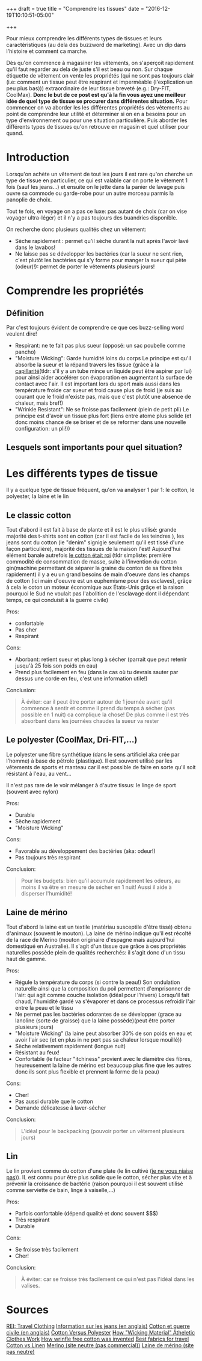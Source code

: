 +++
draft = true
title = "Comprendre les tissues"
date = "2016-12-19T10:10:51-05:00"

+++

Pour mieux comprendre les différents types de tissues et leurs caractéristiques (au dela des buzzword de marketing). Avec un dip dans l'histoire et comment ca marche.

<!--more--> 

Dès qu'on commence à magasiner les vêtements, on s'aperçoit rapidement qu'il faut regarder au dela de juste s'il est beau ou non. Sur chaque étiquette de vêtement
on vente les propriétés (qui ne sont pas toujours clair (i.e: comment un tissue peut être respirant et imperméable (l'explication un peu plus bas))) extraordinaire 
de leur tissue breveté (e.g.: Dry-FIT, CoolMax). __Donc le but de ce post est qu'à la fin vous ayez une meilleur idée de quel type de tissue se procurer dans différentes 
situation.__ Pour commencer on va aborder les les différentes propriétés des vêtements au point de comprendre leur utilité et déterminer si on en a besoins pour un type 
d'environnement ou pour une situation particulière. Puis aborder les différents types de tissues qu'on retrouve en magasin et quel utiliser pour quand.


<!-- toc -->

# Introduction

Lorsqu'on achète un vêtement de tout les jours il est rare qu'on cherche un type de tissue en particulier, ce qui est valable car on porte le vêtement 1 fois
(sauf les jeans...) et ensuite on le jette dans la panier de lavage puis ouvre sa commode ou garde-robe pour un autre morceau parmis la panoplie de choix.

Tout te fois, en voyage on a pas ce luxe: pas autant de choix (car on vise voyager ultra-léger) et il n'y a pas toujours des buandries disponible.

On recherche donc plusieurs qualités chez un vêtement:
* Sèche rapidement : permet qu'il sèche durant la nuit après l'avoir lavé dans le lavabos!
* Ne laisse pas se développer les bactéries (car la sueur ne sent rien, c'est plutôt les bactéries qui s'y forme pour manger la sueur qui pète (odeur)!): permet de porter le vêtements plusieurs jours!


# Comprendre les propriétés

## Définition

Par c'est toujours évident de comprendre ce que ces buzz-selling word veulent dire!

* Respirant:  ne te fait pas plus sueur (opposé: un sac poubelle comme pancho)
* "Moisture Wicking": Garde humidité loins du corps
    Le principe est qu'il absorbe la sueur et la répand travers les tissue (grâce à la [capillarité](https://fr.wikipedia.org/wiki/Capillarit%C3%A9)(tldr: s'il y a un tube mince un liquide peut être aspirer par lui)
    pour ainsi aider accélérer son évaporation en augmentant la surface de contact avec l'air.
    Il est important lors du sport mais aussi dans les température froide car sueur et froid cause plus de froid (je suis au courant que le froid n'existe pas, mais que c'est plutôt une absence de chaleur, mais bref!)
* "Wrinkle Resistant": Ne se froisse pas facilement (plein de petit pli)
    Le principe est d'avoir un tissue plus fort (liens entre atome plus solide (et donc moins chance de se briser et de se reformer dans une nouvelle configuration: un pli!))


## Lesquels sont importants pour quel situation?



# Les différents types de tissue

Il y a quelque type de tissue fréquent, qu'on va analyser 1 par 1: le cotton, le polyester, la laine et le lin


## Le classic cotton

Tout d'abord il est fait à base de plante et il est le plus utilisé: grande majorité des t-shirts sont en cotton (car il est facile de les teindres ), 
les jeans sont du cotton (le "denim" signigie seulement qu'il est tissé d'une façon particulière), majorité des tissues de la maison l'est! Aujourd'hui élément
banale autrefois [le cotton était roi](http://www.pbs.org/wnet/african-americans-many-rivers-to-cross/history/why-was-cotton-king/) (tldr simpliste: première commodité 
de consommation de masse, suite à l'invention du cotton gin(machine permettant de séparer la graine du conton de sa fibre très rapidement) il y a eu un grand besoins de main
d'oeuvre dans les champs de cotton (ici main d'oeuvre est un euphemisme pour des esclaves), grâçe à cela le coton un moteur économique aux États-Unis grâçe et la raison
pourquoi le Sud ne voulait pas l'abolition de l'esclavage dont il dépendant temps, ce qui conduisit à la guerre civile)

Pros:

* confortable
* Pas cher
* Respirant

Cons:

* Aborbant: retient sueur et plus long à sécher (parrait que peut retenir jusqu'à 25 fois son poids en eau)
* Prend plus facilement en feu (dans le cas où tu devrais sauter par dessus une corde en feu, c'est une information utile!)

Conclusion: 

> À éviter: car il peut être porter autour de 1 journée avant qu'il commence à sentir et comme il prend du temps à sécher (pas possible en 1 nuit) ca complique la chose!
De plus comme il est très absorbant dans les journées chaudes la sueur va rester

## Le polyester (CoolMax, Dri-FIT,...)

Le polyester une fibre synthétique (dans le sens artificiel aka crée par l'homme) à base de pétrole (plastique). Il est souvent utilisé par les vêtements de sports et 
manteau car il est possible de faire en sorte qu'il soit résistant à l'eau, au vent... 

Il n'est pas rare de le voir mélanger à d'autre tissus: le linge de sport (souvent avec nylon)

Pros:

  * Durable
  * Sèche rapidement 
  * "Moisture Wicking"

Cons:

  * Favorable au développement des bactéries (aka: odeur!)
  * Pas toujours très respirant

Conclusion:

> Pour les budgets: bien qu'il accumule rapidement les odeurs, au moins il va être en mesure de sécher en 1 nuit! Aussi il aide à disperser l'humidité!


## Laine de mérino

Tout d'abord la laine est un textile (matériau susceptile d'être tissé) obtenu d'animaux (souvent le mouton). La laine de mérino indique qu'il est
récolté de la race de Merino (mouton originaire d'espagne mais aujourd'hui domestiqué en Australie). Il s'agit d'un tissue que grâce à ces propriétés
naturelles possède plein de qualités recherchés: il s'agit donc d'un tissu haut de gamme.

Pros: 

  * Régule la température du corps (si contre la peau!)
      Son ondulation naturelle ainsi que la composition du poil permettent d'emprisonner de l'air: qui agit comme couche isolation (idéal pour l'hivers)
      Lorsqu'il fait chaud, l'humidité gardé va s'évaporer et dans ce processus refroidir l'air entre la peau et le tissu
  * Ne permet pas les bactéries odorantes de se développer (grace au lanoline (sorte de graisse) que la laine possède)(peut être porter plusieurs jours)
  * "Moisture Wicking" (la laine peut absorber 30% de son poids en eau et avoir l'air sec (et en plus in ne pert pas sa chaleur lorsque mouillé))
  * Sèche relativement rapidement (longue nuit)
  * Résistant au feux!
  * Confortable (le facteur "itchiness" provient avec le diamètre des fibres, heureusement la laine de mérino est beaucoup plus fine que les autres donc ils sont plus 
  flexible et prennent la forme de la peau)

Cons:  

  * Cher!
  * Pas aussi durable que le cotton
  * Demande délicatesse à laver-sécher


Conclusion:

> L'idéal pour le backpacking (pouvoir porter un vêtement plusieurs jours)

## Lin

Le lin provient comme du cotton d'une plate (le lin cultivé ([je ne vous niaise pas](https://fr.wikipedia.org/wiki/Lin_cultiv%C3%A9))). IL est 
connu pour être plus solide que le cotton, sécher plus vite et à prévenir la croissance de bactérie (raison pourquoi il est souvent utilisé 
comme serviette de bain, linge à vaiselle,...)

Pros:

  * Parfois confortable (dépend qualité et donc souvent $$$)
  * Très respirant
  * Durable


Cons:

  * Se froisse très facilement
  * Cher!

Conclusion:

> À éviter: car se froisse très facilement ce qui n'est pas l'idéal dans les valises.



# Sources 

[REI: Travel Clothing](https://www.rei.com/learn/expert-advice/travel-clothing.html)
[Information sur les jeans (en anglais)](http://cottonmill.com/blog/are-all-denim-blue-jeans-made-of-100-cotton/)
[Cotton et guerre civile (en anglais)](http://www.civilwar.org/resources/civil-war-history-how-the.html)
[Cotton Versus Polyester](http://www.howstuffcompares.com/doc/c/cotton-vs-polyester.htm)
[How "Wicking Material" Atheletic Clothes Work](https://www.youtube.com/watch?v=Q3ENXsBnZjY)
[How wrinfle free cotton was invented](http://www.businessinsider.com/how-wrinkle-free-cotton-was-invented-2015-9)
[Best fabrics for travel](http://undertheyewtree.com/best-fabrics-for-travel/)
[Cotton vs Linen](http://www.differencebetween.com/difference-between-cotton-and-vs-linen/)
[Merino (site neutre (pas commercial))](https://en.wikipedia.org/wiki/Merino)
[Laine de mérino (site pas neutre)](http://www.smartwool.com/discover/why-merino-wool/merino-wool-101.html)